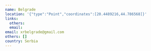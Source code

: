 ```yaml
---
name: Belgrade
location: '{"type":"Point","coordinates":[20.4489216,44.786568]}'
links:
  others: 
  email: 
email: xrbelgrade@gmail.com
others: []
country: Serbia
---
```

